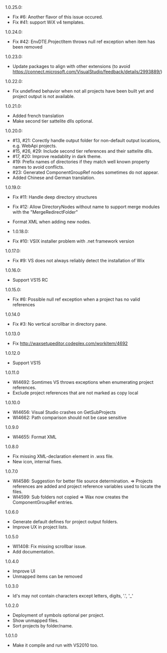 1.0.25.0:
* Fix #6: Another flavor of this issue occured.
* Fix #41: support WiX v4 templates.

1.0.24.0:
* Fix #42: EnvDTE.ProjectItem throws null ref exception when item has been removed

1.0.23.0:
* Update packages to align with other extensions (to avoid https://connect.microsoft.com/VisualStudio/feedback/details/2993889/)

1.0.22.0:
* Fix undefined behavior when not all projects have been built yet and project output is not available.

1.0.21.0:
* Added french translation
* Make second tier sattelite dlls optional.

1.0.20.0:
* #13, #21: Corectly handle output folder for non-default output locations, e.g. WebApi projects.
* #15, #26, #29: Include second tier references and their sattelite dlls.
* #17, #20: Improve readablity in dark theme.
* #19: Prefix names of directories if they match well known property names to avoid conflicts.
* #23: Generated ComponentGroupRef nodes sometimes do not appear.
* Added Chinese and German translation.

1.0.19.0:
* Fix #11: Handle deep directory structures
* Fix #12: Allow DirectoryNodes without name to support merge modules with the "MergeRedirectFolder"
* Format XML when adding new nodes.
 
* 1.0.18.0:
* Fix #10: VSIX installer problem with .net framework version

1.0.17.0:
* Fix #9: VS does not always reliably detect the installation of Wix

1.0.16.0:
* Support VS15 RC

1.0.15.0:
* Fix #6: Possible null ref exception when a project has no valid references

1.0.14.0
* Fix #3: No vertical scrollbar in directory pane.

1.0.13.0
* Fix http://waxsetupeditor.codeplex.com/workitem/4692

1.0.12.0
* Support VS15

1.0.11.0
* WI4692: Somtimes VS throws exceptions when enumerating project references.
* Exclude project references that are not marked as copy local

1.0.10.0
* WI4656: Visual Studio crashes on GetSubProjects
* WI4662: Path comparison should not be case sensitive

1.0.9.0
* WI4655: Format XML

1.0.8.0
* Fix missing XML-declaration element in .wxs file.
* New icon, internal fixes.

1.0.7.0
* WI4586: Suggestion for better file source determination. => Projects references are added and project reference variables used to locate the files.
* WI4599: Sub folders not copied => Wax now creates the ComponentGroupRef entries.

1.0.6.0
* Generate default defines for project output folders.
* Improve UX in project lists.

1.0.5.0
* WI1408: Fix missing scrollbar issue.
* Add documentation.

1.0.4.0
* Improve UI
* Unmapped items can be removed

1.0.3.0
* Id's may not contain characters except letters, digits, '.', '_'

1.0.2.0
* Deployment of symbols optional per project.
* Show unmapped files.
* Sort projects by folder/name.

1.0.1.0
* Make it compile and run with VS2010 too.